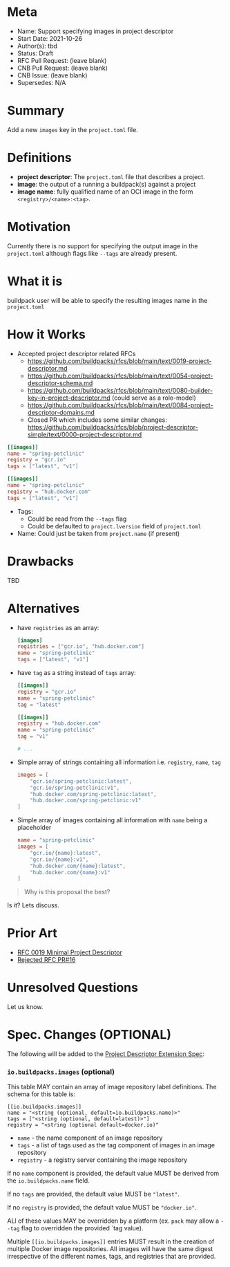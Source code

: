 # Meta
[meta]: #meta
- Name: Support specifying images in project descriptor
- Start Date: 2021-10-26
- Author(s): tbd
- Status: Draft <!-- Acceptable values: Draft, Approved, On Hold, Superseded -->
- RFC Pull Request: (leave blank)
- CNB Pull Request: (leave blank)
- CNB Issue: (leave blank)
- Supersedes: N/A

# Summary
[summary]: #summary

Add a new `images` key in the `project.toml` file.

# Definitions
[definitions]: #definitions

* **project descriptor**: The `project.toml` file that describes a project.
* **image**: the output of a running a buildpack(s) against a project
* **image name**: fully qualified name of an OCI image in the form `<registry>/<name>:<tag>`.


# Motivation
[motivation]: #motivation

Currently there is no support for specifying the output image in the `project.toml` although flags like `--tags` are already present.

# What it is
[what-it-is]: #what-it-is

buildpack user will be able to specify the resulting images name in the `project.toml`


# How it Works
[how-it-works]: #how-it-works

- Accepted project descriptor related RFCs
  - https://github.com/buildpacks/rfcs/blob/main/text/0019-project-descriptor.md
  - https://github.com/buildpacks/rfcs/blob/main/text/0054-project-descriptor-schema.md
  - https://github.com/buildpacks/rfcs/blob/main/text/0080-builder-key-in-project-descriptor.md (could serve as a role-model)
  - https://github.com/buildpacks/rfcs/blob/main/text/0084-project-descriptor-domains.md
  - Closed PR which includes some similar changes: https://github.com/buildpacks/rfcs/blob/project-descriptor-simple/text/0000-project-descriptor.md

```toml
[[images]]
name = "spring-petclinic"
registry = "gcr.io"
tags = ["latest", "v1"]

[[images]]
name = "spring-petclinic"
registry = "hub.docker.com"
tags = ["latest", "v1"]
```

- Tags:
  - Could be read from the `--tags` flag
  - Could be defaulted to `project.lversion` field of `project.toml`
- Name: Could just be taken from `project.name` (if present)

# Drawbacks
[drawbacks]: #drawbacks

TBD

# Alternatives
[alternatives]: #alternatives


- have `registries` as an array:

  ```toml
  [images]
  registries = ["gcr.io", "hub.docker.com"]
  name = "spring-petclinic"
  tags = ["latest", "v1"]
  ```

- have `tag` as a string instead of `tags` array:

  ```toml
  [[images]]
  registry = "gcr.io"
  name = "spring-petclinic"
  tag = "latest"

  [[images]]
  registry = "hub.docker.com"
  name = "spring-petclinic"
  tag = "v1"

  # ...
  ```

- Simple array of strings containing all information i.e. `registry`, `name`, `tag`

  ```toml
  images = [
      "gcr.io/spring-petclinic:latest",
      "gcr.io/spring-petclinic:v1",
      "hub.docker.com/spring-petclinic:latest",
      "hub.docker.com/spring-petclinic:v1"
  ]
  ```

- Simple array of images containing all information with `name` being a placeholder

  ```toml
  name = "spring-petclinic"
  images = [
      "gcr.io/{name}:latest",
      "gcr.io/{name}:v1",
      "hub.docker.com/{name}:latest",
      "hub.docker.com/{name}:v1"
  ]
  ```

> Why is this proposal the best?

Is it? Lets discuss.

# Prior Art
[prior-art]: #prior-art

- [RFC 0019 Minimal Project Descriptor](./0019-project-descriptor.md)
- [Rejected RFC PR#16](https://github.com/buildpacks/rfcs/pull/16)

# Unresolved Questions
[unresolved-questions]: #unresolved-questions

Let us know.

# Spec. Changes (OPTIONAL)
[spec-changes]: #spec-changes

The following will be added to the [Project Descriptor Extension Spec](https://github.com/buildpacks/spec/blob/extensions/project-descriptor%2F0.2/extensions/project-descriptor.md):

### `io.buildpacks.images` (optional)

This table MAY contain an array of image repository label definitions. The schema for this table is:

```
[[io.buildpacks.images]]
name = "<string (optional, default=io.buildpacks.name)>"
tags = ["<string (optional, default=latest)>"]
registry = "<string (optional default=docker.io)"
```

* `name` - the name component of an image repository
* `tags` - a list of tags used as the tag component of images in an image repository
* `registry` - a registry server containing the image repository

If no `name` component is provided, the default value MUST be derived from the `io.buildpacks.name` field.

If no `tags` are provided, the default value MUST be `"latest"`.

If no `registry` is provided, the default value MUST be `"docker.io"`.

ALl of these values MAY be overridden by a platform (ex. `pack` may allow a `--tag` flag to overridden the provided `tag value).

Multiple `[[io.buildpacks.images]]` entries MUST result in the creation of multiple Docker image repositories. All images will have the same digest irrespective of the different names, tags, and registries that are provided.
